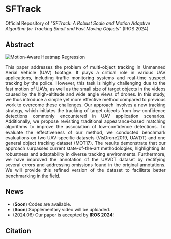 # SFTrack
Official Repository of "*SFTrack: A Robust Scale and Motion Adaptive Algorithm for Tracking Small and Fast Moving Objects*" (IROS 2024)



## Abstract

![Motion-Aware Heatmap Regression](Figures/Front_Image.png)

<!DOCTYPE html>
<html>
<head>
<style>
.justify {
  text-align: justify;
  text-justify: inter-word;
}
</style>
</head>
<body>

<div class="justify">
This paper addresses the problem of multi-object tracking in Unmanned Aerial Vehicle (UAV) footage.
It plays a critical role in various UAV applications, including traffic monitoring systems and real-time suspect tracking by the police.
However, this task is highly challenging due to the fast motion of UAVs, as well as the small size of target objects in the videos caused by the high-altitude and wide angle views of drones.
In this study, we thus introduce a simple yet more effective method compared to previous work to overcome these challenges. Our approach involves a new tracking strategy, which initiates the tracking of target objects from low-confidence detections commonly encountered in UAV application scenarios. Additionally, we propose revisiting traditional appearance-based matching algorithms to improve the association of low-confidence detections. To evaluate the effectiveness of our method, we conducted benchmark evaluations on two UAV-specific datasets (VisDrone2019, UAVDT) and one general object tracking dataset (MOT17). The results demonstrate that our approach surpasses current state-of-the-art methodologies, highlighting its robustness and adaptability in diverse tracking environments. Furthermore, we have improved the annotation of the UAVDT dataset by rectifying several errors and addressing omissions found in the original annotations. We will provide this refined version of the dataset to facilitate better benchmarking in the field.
</div>



## News
- (**Soon**) Codes are available.
- (**Soon**) Supplementary video will be uploaded.
- (2024.06) Our paper is accepted by **IROS 2024**!

## Citation